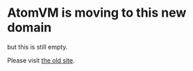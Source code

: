 # AtomVM is moving to this new domain

but this is still empty.

Please visit [the old site](https://atomvm.net).
